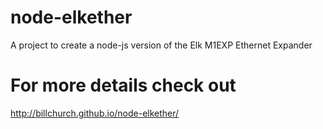 # node-elkether
A project to create a node-js version of the Elk M1EXP Ethernet Expander
# For more details check out
http://billchurch.github.io/node-elkether/
